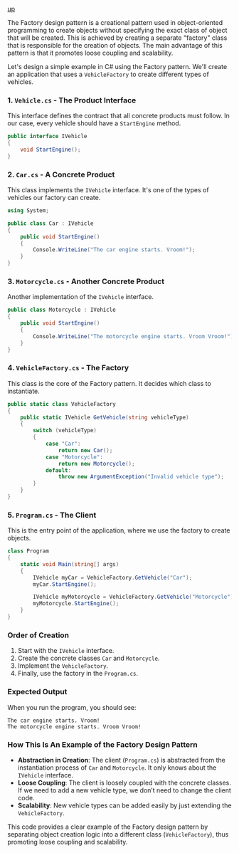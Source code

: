 [up](../README.md)

The Factory design pattern is a creational pattern used in object-oriented programming to create objects without specifying the exact class of object that will be created. This is achieved by creating a separate "factory" class that is responsible for the creation of objects. The main advantage of this pattern is that it promotes loose coupling and scalability.

Let's design a simple example in C# using the Factory pattern. We'll create an application that uses a `VehicleFactory` to create different types of vehicles.

### 1. `Vehicle.cs` - The Product Interface

This interface defines the contract that all concrete products must follow. In our case, every vehicle should have a `StartEngine` method.

```csharp
public interface IVehicle
{
    void StartEngine();
}
```

### 2. `Car.cs` - A Concrete Product

This class implements the `IVehicle` interface. It's one of the types of vehicles our factory can create.

```csharp
using System;

public class Car : IVehicle
{
    public void StartEngine()
    {
        Console.WriteLine("The car engine starts. Vroom!");
    }
}
```

### 3. `Motorcycle.cs` - Another Concrete Product

Another implementation of the `IVehicle` interface.

```csharp
public class Motorcycle : IVehicle
{
    public void StartEngine()
    {
        Console.WriteLine("The motorcycle engine starts. Vroom Vroom!");
    }
}

```

### 4. `VehicleFactory.cs` - The Factory

This class is the core of the Factory pattern. It decides which class to instantiate.

```csharp
public static class VehicleFactory
{
    public static IVehicle GetVehicle(string vehicleType)
    {
        switch (vehicleType)
        {
            case "Car":
                return new Car();
            case "Motorcycle":
                return new Motorcycle();
            default:
                throw new ArgumentException("Invalid vehicle type");
        }
    }
}
```

### 5. `Program.cs` - The Client

This is the entry point of the application, where we use the factory to create objects.

```csharp
class Program
{
    static void Main(string[] args)
    {
        IVehicle myCar = VehicleFactory.GetVehicle("Car");
        myCar.StartEngine();

        IVehicle myMotorcycle = VehicleFactory.GetVehicle("Motorcycle");
        myMotorcycle.StartEngine();
    }
}
```

### Order of Creation

1. Start with the `IVehicle` interface.
2. Create the concrete classes `Car` and `Motorcycle`.
3. Implement the `VehicleFactory`.
4. Finally, use the factory in the `Program.cs`.

### Expected Output

When you run the program, you should see:

```
The car engine starts. Vroom!
The motorcycle engine starts. Vroom Vroom!
```

### How This Is An Example of the Factory Design Pattern

- **Abstraction in Creation**: The client (`Program.cs`) is abstracted from the instantiation process of `Car` and `Motorcycle`. It only knows about the `IVehicle` interface.
- **Loose Coupling**: The client is loosely coupled with the concrete classes. If we need to add a new vehicle type, we don’t need to change the client code.
- **Scalability**: New vehicle types can be added easily by just extending the `VehicleFactory`.

This code provides a clear example of the Factory design pattern by separating object creation logic into a different class (`VehicleFactory`), thus promoting loose coupling and scalability.
